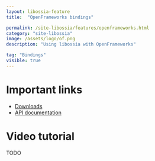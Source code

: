 ```yaml
---
layout: libossia-feature
title:  "OpenFrameworks bindings"

permalink: /site-libossia/features/openframeworks.html
category: "site-libossia"
image: /assets/logo/of.png
description: "Using libossia with OpenFrameworks"

tag: "Bindings"
visible: true
---
```


# Important links

* [Downloads](../download.html#of-binding)
* [API documentation](https://ossia.io/ossia-docs/?cpp--ofx)

# Video tutorial

TODO
